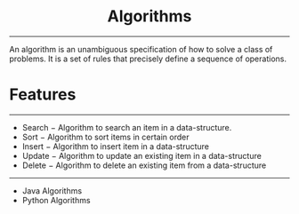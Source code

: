 # <center> Algorithms </center>
--------

An algorithm is an unambiguous specification of how to solve a class of problems. 
It is a set of rules that precisely define a sequence of operations.

# Features
--------

- Search − Algorithm to search an item in a data-structure.
- Sort − Algorithm to sort items in certain order
- Insert − Algorithm to insert item in a data-structure
- Update − Algorithm to update an existing item in a data-structure
- Delete − Algorithm to delete an existing item from a data-structure


--------
- Java Algorithms
- Python Algorithms
